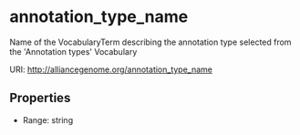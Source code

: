 # annotation_type_name

Name of the VocabularyTerm describing the annotation type selected from the 'Annotation types' Vocabulary

URI: http://alliancegenome.org/annotation_type_name



<!-- no inheritance hierarchy -->


## Properties

 * Range: string


